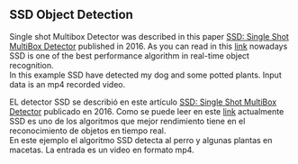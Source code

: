 ## SSD Object Detection

Single shot Multibox Detector was described in this paper [
SSD: Single Shot MultiBox Detector](https://arxiv.org/abs/1512.02325) published in 2016. As you can read in this [link](https://medium.com/@jonathan_hui/object-detection-speed-and-accuracy-comparison-faster-r-cnn-r-fcn-ssd-and-yolo-5425656ae359) nowadays SSD is one of the best performance algorithm in real-time object recognition.    
In this example SSD have detected my dog and some potted plants. Input data is an mp4 recorded video.

EL detector SSD se describió en este artículo [
SSD: Single Shot MultiBox Detector](https://arxiv.org/abs/1512.02325) publicado en 2016. Como se puede leer en este [link](https://medium.com/@jonathan_hui/object-detection-speed-and-accuracy-comparison-faster-r-cnn-r-fcn-ssd-and-yolo-5425656ae359) actualmente SSD es uno de los algoritmos que mejor rendimiento tiene en el reconocimiento de objetos en tiempo real.    
En este ejemplo el algoritmo SSD detecta al perro y algunas plantas en macetas. La entrada es un video en formato mp4.
